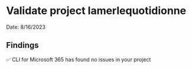 # Validate project lamerlequotidionne

Date: 8/16/2023

## Findings

✅ CLI for Microsoft 365 has found no issues in your project